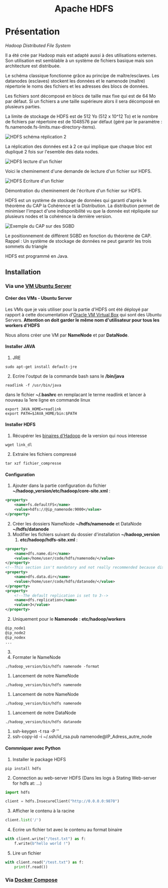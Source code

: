 <h1 align="center">Apache HDFS</h1>

# Présentation

_Hadoop Distributed File System_

Il a été crée par Hadoop mais est adapté aussi à des utilisations externes. Son utilisation est semblable à un système de fichiers basique mais son architecture est distribuée. 

Le schéma classique fonctionne grâce au principe de maître/esclaves. Les datanodes (esclaves) stockent les données et le namenode (maître) répertorie le noms des fichiers et les adresses des blocs de données.

Les fichiers sont décomposé en blocs de taille max fixe qui est de 64 Mo par défaut. Si un fichiers a une taille supérieure alors il sera décomposé en plusieurs parties.

La limite de stockage de HDFS est de 512 Yo (512 x 10^12 To) et le nombre de fichiers par répertoire est de 1048576 par défaut (géré par le paramètre : fs.namenode.fs-limits.max-directory-items).

![HDFS schéma réplication 2](https://user.oc-static.com/upload/2017/08/03/15017750983343_hdfs-architecture.jpeg)

La réplication des données est à 2 ce qui implique que chaque bloc est dupliqué 2 fois sur l'esemble des data nodes.

![HDFS lecture d'un fichier](https://user.oc-static.com/upload/2017/08/03/15017751645123_hdfs-read.jpeg)

Voici le cheminement d'une demande de lecture d'un fichier sur HDFS.

![HDFS Ecriture d'un fichier](https://user.oc-static.com/upload/2017/08/03/15017753323082_hdfs-write.jpeg)

Démontration du cheminement de l'écriture d'un fichier sur HDFS.

HDFS est un système de stockage de données qui garanti d'après le théorème du CAP la Cohérence et la Distribution. La distribution permet de minimiser l'impact d'une indisponibilité vu que la donnée est répliquée sur plusieurs nodes et la cohérence la dernière version.

![Exemple du CAP sur des SGBD](https://user.oc-static.com/upload/2017/08/14/15027166454802_cap.png)

Le positionnement de différent SGBD en fonction du théorème de CAP.
Rappel : Un système de stockage de données ne peut garantir les trois sommets du triangle

HDFS est programmé en Java.


## Installation

### Via une [VM Ubuntu Server](https://hibbard.eu/install-ubuntu-virtual-box/)

#### Créer des VMs - Ubuntu Server

Les VMs que je vais utiliser pour la partie d'HDFS ont été déployé par rapport à cette documentation d'[Oracle VM Virtual Box](/Informatique/Oracle/Oracle_VM_Virtual_Machine.md) qui sont des Ubuntu Servers. **Attention on doit garder le même nom d'utilisateur pour tous les workers d'HDFS**

Nous allons créer une VM par **NameNode** et par **DataNode**.



#### Installer JAVA 

1. JRE 
```shell
sudo apt-get install default-jre
```
2. Ecrire l'output de la commande bash sans le **/bin/java**
```shell
readlink -f /usr/bin/java
```
dans le fichier **~/.bashrc** en remplacant le terme readlink et lancer à nouveau la 1ere ligne en commande linux
```shell
export JAVA_HOME=readlink 
export PATH=$JAVA_HOME/bin:$PATH
```

#### Installer HDFS

1. Récupérer les [binaires d'Hadoop](https://hadoop.apache.org/releases.html) de la version qui nous interesse
```shell 
wget link_dl
```
2. Extraire les fichiers compressé
```shell 
tar xzf fichier_compresse
```

#### Configuration

1. Ajouter dans la partie configuration du fichier **~/hadoop_version/etc/hadoop/core-site.xml** :
```xml
<property>
    <name>fs.defaultFS</name>
    <value>hdfs://@ip_namenode:9000</value>
</property>
```
2. Créer les dossiers NameNode **~/hdfs/namenode** et DataNode **~/hdfs/datanode**
3. Modifier les fichiers suivant du dossier d'installation **~/hadoop_version**
   1. **etc/hadoop/hdfs-site.xml** :
```xml
<property>
    <name>dfs.name.dir</name>
    <value>/home/user/code/hdfs/namenode/</value>
</property>
<!--This section isn't mandatory and not really recommended because distributed means to not put a datanode with the namenode-->
<property>
    <name>dfs.data.dir</name>
    <value>/home/user/code/hdfs/datanode/</value>
</property>
<property>
    <!--The default replication is set to 3-->
    <name>dfs.replication</name>
    <value>3</value>
</property>
```
   2. Uniquement pour le **Namenode** : **etc/hadoop/workers**
```xml
@ip_node1
@ip_node2
@ip_nodex
...
```
   3. 
1. Formater le NameNode
```shell
./hadoop_version/bin/hdfs namenode -format
```
1. Lancement de notre NameNode
```sh
./hadoop_version/bin/hdfs namenode
```
1. Lancement de notre NameNode
```shell
./hadoop_version/bin/hdfs namenode
```
1. Lancement de notre DataNode
```shell
./hadoop_version/bin/hdfs datanode
```
1. ssh-keygen -t rsa -P '' 
2. ssh-copy-id -i ~/.ssh/id_rsa.pub namenode@IP_Adress_autre_node


#### Commniquer avec Python

1. Installer le package HDFS
```shell
pip install hdfs
```
2. Connection au web-server HDFS (Dans les logs à Stating Web-server for hdfs at: ...)
```python
import hdfs

client = hdfs.InsecureClient("http://0.0.0.0:9870")
```
3. Afficher le contenu à la racine
```python
client.list('/')
```
4. Ecrire un fichier txt avec le contenu au format binaire
```python
with client.write("/test.txt") as f:
    f.write(b"hello world !")
```
5. Lire un fichier
```python
with client.read("/test.txt") as f:
    print(f.read())
```

### Via [Docker Compose](https://towardsdatascience.com/hdfs-simple-docker-installation-guide-for-data-science-workflow-b3ca764fc94b)